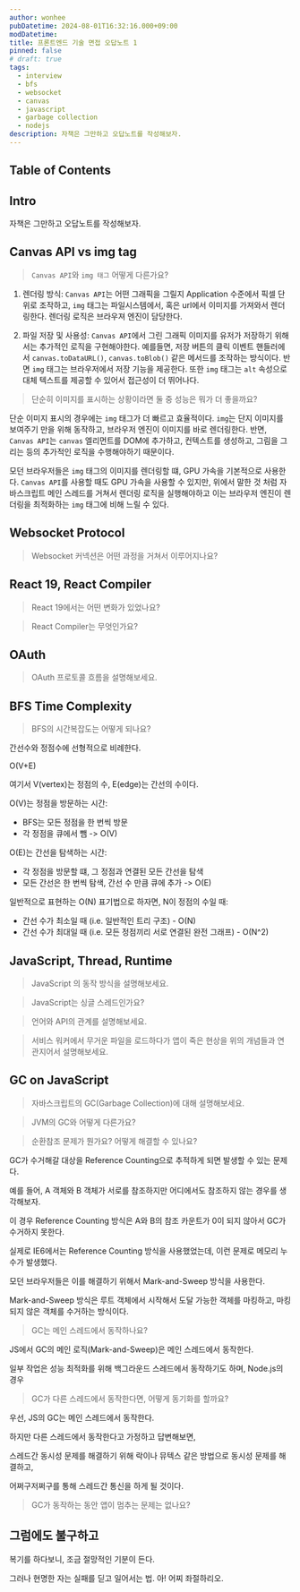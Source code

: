 ```yaml
---
author: wonhee
pubDatetime: 2024-08-01T16:32:16.000+09:00
modDatetime:
title: 프론트엔드 기술 면접 오답노트 1
pinned: false
# draft: true
tags:
  - interview
  - bfs
  - websocket
  - canvas
  - javascript
  - garbage collection
  - nodejs
description: 자책은 그만하고 오답노트를 작성해보자.
---
```


## Table of Contents

## Intro

자책은 그만하고 오답노트를 작성해보자.

## Canvas API vs img tag

> `Canvas API`와 `img 태그` 어떻게 다른가요?

1. 렌더링 방식: `Canvas API`는 어떤 그래픽을 그릴지 Application 수준에서 픽셀 단위로 조작하고, `img` 태그는 파일시스템에서, 혹은 url에서 이미지를 가져와서 렌더링한다. 렌더링 로직은 브라우져 엔진이 담당한다.

2. 파일 저장 및 사용성: `Canvas API`에서 그린 그래픽 이미지를 유저가 저장하기 위해서는 추가적인 로직을 구현해야한다. 예를들면, 저장 버튼의 클릭 이벤트 핸들러에서 `canvas.toDataURL()`, `canvas.toBlob()` 같은 메서드를 조작하는 방식이다. 반면 `img` 태그는 브라우저에서 저장 기능을 제공한다. 또한 `img` 태그는 `alt` 속성으로 대체 텍스트를 제공할 수 있어서 접근성이 더 뛰어나다.

> 단순히 이미지를 표시하는 상황이라면 둘 중 성능은 뭐가 더 좋을까요?

단순 이미지 표시의 경우에는 `img` 태그가 더 빠르고 효율적이다. `img`는 단지 이미지를 보여주기 만을 위해 동작하고, 브라우저 엔진이 이미지를 바로 렌더링한다. 반면, `Canvas API`는 `canvas` 엘리먼트를 DOM에 추가하고, 컨텍스트를 생성하고, 그림을 그리는 등의 추가적인 로직을 수행해야하기 때문이다.

모던 브라우저들은 `img` 태그의 이미지를 렌더링할 떄, GPU 가속을 기본적으로 사용한다. `Canvas API`를 사용할 때도 GPU 가속을 사용할 수 있지만, 위에서 말한 것 처럼 자바스크립트 메인 스레드를 거쳐서 렌더링 로직을 실행해야하고 이는 브라우저 엔진이 렌더링을 최적화하는 `img` 태그에 비해 느릴 수 있다.

## Websocket Protocol

> Websocket 커넥션은 어떤 과정을 거쳐서 이루어지나요?

## React 19, React Compiler

> React 19에서는 어떤 변화가 있었나요?

> React Compiler는 무엇인가요?

## OAuth

> OAuth 프로토콜 흐름을 설명해보세요.

## BFS Time Complexity

> BFS의 시간복잡도는 어떻게 되나요?

간선수와 정점수에 선형적으로 비례한다.

O(V+E)

여기서 V(vertex)는 정점의 수, E(edge)는 간선의 수이다.

O(V)는 정점을 방문하는 시간:

- BFS는 모든 정점을 한 번씩 방문
- 각 정점을 큐에서 뺌 -> O(V)

O(E)는 간선을 탐색하는 시간:

- 각 정점을 방문할 떄, 그 정점과 연결된 모든 간선을 탐색
- 모든 간선은 한 번씩 탐색, 간선 수 만큼 큐에 추가 -> O(E)

일반적으로 표현하는 O(N) 표기법으로 하자면, N이 정점의 수일 때:

- 간선 수가 최소일 때 (i.e. 일반적인 트리 구조) - O(N)
- 간선 수가 최대일 때 (i.e. 모든 정점끼리 서로 연결된 완전 그래프) - O(N^2)

## JavaScript, Thread, Runtime

> JavaScript 의 동작 방식을 설명해보세요.

> JavaScript는 싱글 스레드인가요?

> 언어와 API의 관계를 설명해보세요.

> 서비스 워커에서 무거운 파일을 로드하다가 앱이 죽은 현상을 위의 개념들과 연관지어서 설명해보세요.

## GC on JavaScript

> 자바스크립트의 GC(Garbage Collection)에 대해 설명해보세요.

> JVM의 GC와 어떻게 다른가요?

> 순환참조 문제가 뭔가요? 어떻게 해결할 수 있나요?

GC가 수거해갈 대상을 Reference Counting으로 추적하게 되면 발생할 수 있는 문제다.

예를 들어, A 객체와 B 객체가 서로를 참조하지만 어디에서도 참조하지 않는 경우를 생각해보자.

이 경우 Reference Counting 방식은 A와 B의 참조 카운트가 0이 되지 않아서 GC가 수거하지 못한다.

실제로 IE6에서는 Reference Counting 방식을 사용했었는데, 이런 문제로 메모리 누수가 발생했다.

모던 브라우저들은 이를 해결하기 위해서 Mark-and-Sweep 방식을 사용한다.

Mark-and-Sweep 방식은 루트 객체에서 시작해서 도달 가능한 객체를 마킹하고, 마킹되지 않은 객체를 수거하는 방식이다.

> GC는 메인 스레드에서 동작하나요?

JS에서 GC의 메인 로직(Mark-and-Sweep)은 메인 스레드에서 동작한다.

일부 작업은 성능 최적화를 위해 백그라운드 스레드에서 동작하기도 하며, Node.js의 경우

> GC가 다른 스레드에서 동작한다면, 어떻게 동기화를 할까요?

우선, JS의 GC는 메인 스레드에서 동작한다.

하지만 다른 스레드에서 동작한다고 가정하고 답변해보면,

스레드간 동시성 문제를 해결하기 위해 락이나 뮤텍스 같은 방법으로 동시성 문제를 해결하고,

어쩌구저쩌구를 통해 스레드간 통신을 하게 될 것이다.

> GC가 동작하는 동안 앱이 멈추는 문제는 없나요?

## 그럼에도 불구하고

복기를 하다보니, 조금 절망적인 기분이 든다.

그러나 현명한 자는 실패를 딛고 일어서는 법. 아! 어찌 좌절하리오.
